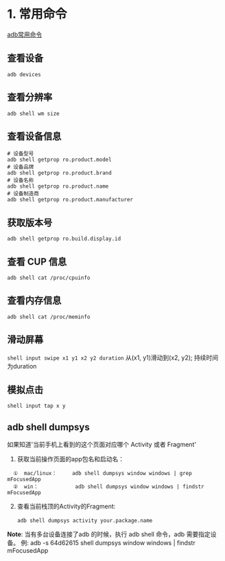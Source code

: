 # 1. 常用命令
[adb常用命令](https://blog.csdn.net/zhuxiongyin/article/details/85224327)
## 查看设备 
`adb devices`
## 查看分辨率 
`adb shell wm size`
## 查看设备信息
```
# 设备型号
adb shell getprop ro.product.model
# 设备品牌
adb shell getprop ro.product.brand
# 设备名称
adb shell getprop ro.product.name
# 设备制造商
adb shell getprop ro.product.manufacturer
```
## 获取版本号
`adb shell getprop ro.build.display.id`
## 查看 CUP 信息 
`adb shell cat /proc/cpuinfo`
## 查看内存信息
`adb shell cat /proc/meminfo`
## 滑动屏幕
`shell input swipe x1 y1 x2 y2 duration`
从(x1, y1)滑动到(x2, y2); 持续时间为duration
## 模拟点击
`shell input tap x y`

## adb shell dumpsys
如果知道'当前手机上看到的这个页面对应哪个 Activity 或者 Fragment'
1. 获取当前操作页面的app包名和启动名：
```
  ①  mac/linux：     adb shell dumpsys window windows | grep mFocusedApp
  ②  win：            adb shell dumpsys window windows | findstr mFocusedApp
```
2. 查看当前栈顶的Activity的Fragment:
```
　　adb shell dumpsys activity your.package.name
```
**Note**: 当有多台设备连接了adb 的时候，执行 adb shell 命令，adb 需要指定设备。
例: adb -s 64d62615 shell dumpsys window windows | findstr mFocusedApp